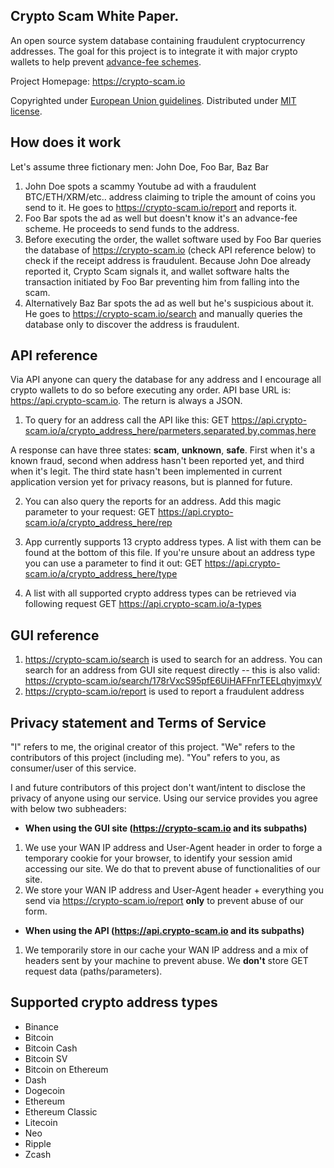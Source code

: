 ## Crypto Scam White Paper.

An open source system database containing fraudulent cryptocurrency addresses. 
The goal for this project is to integrate it with major crypto wallets to help prevent <a href="https://www.fbi.gov/scams-and-safety/common-scams-and-crimes/advance-fee-schemes" target="_blank">advance-fee schemes</a>. 

Project Homepage: https://crypto-scam.io

Copyrighted under <a href="https://europa.eu/youreurope/business/running-business/intellectual-property/copyright/index_en.htm" target="_blank">European Union guidelines</a>. Distributed under <a href="https://github.com/tgbv/crypto-scam/blob/beta/license.txt" target="_blank">MIT license</a>.

## How does it work

Let's assume three fictionary men: John Doe, Foo Bar, Baz Bar

1. John Doe spots a scammy Youtube ad with a fraudulent BTC/ETH/XRM/etc.. address claiming to triple the amount of coins you send to it. He goes to https://crypto-scam.io/report and reports it.
2. Foo Bar spots the ad as well but doesn't know it's an advance-fee scheme. He proceeds to send funds to the address.
3. Before executing the order, the wallet software used by Foo Bar queries the database of https://crypto-scam.io (check API reference below) to check if the receipt address is fraudulent. Because John Doe already reported it, Crypto Scam signals it, and wallet software halts the transaction initiated by Foo Bar preventing him from falling into the scam.
4. Alternatively Baz Bar spots the ad as well but he's suspicious about it. He goes to https://crypto-scam.io/search and manually queries the database only to discover the address is fraudulent.

## API reference

Via API anyone can query the database for any address and I encourage all crypto wallets to do so before executing any order. API base URL is: https://api.crypto-scam.io. The return is always a JSON.

1. To query for an address call the API like this:
GET https://api.crypto-scam.io/a/crypto_address_here/parmeters,separated,by,commas,here

A response can have three states: **scam**, **unknown**, **safe**. First when it's a known fraud, second when address hasn't been reported yet, and third when it's legit.
The third state hasn't been implemented in current application version yet for privacy reasons, but is planned for future.

2. You can also query the reports for an address. Add this magic parameter to your request:
GET https://api.crypto-scam.io/a/crypto_address_here/rep

3. App currently supports 13 crypto address types. A list with them can be found at the bottom of this file. If you're unsure about an address type you can use a parameter to find it out:
GET https://api.crypto-scam.io/a/crypto_address_here/type

4. A list with all supported crypto address types can be retrieved via following request
GET https://api.crypto-scam.io/a-types

## GUI reference

1. https://crypto-scam.io/search is used to search for an address. You can search for an address from GUI site request directly -- this is also valid: https://crypto-scam.io/search/178rVxcS95pfE6UiHAFFnrTEELqhyjmxyV
2. https://crypto-scam.io/report is used to report a fraudulent address

## Privacy statement and Terms of Service
"I" refers to me, the original creator of this project.
"We" refers to the contributors of this project (including me).
"You" refers to you, as consumer/user of this service.

I and future contributors of this project don't want/intent to disclose the privacy of anyone using our service.
Using our service provides you agree with below two subheaders:

- **When using the GUI site (https://crypto-scam.io and its subpaths)**
1. We use your WAN IP address and User-Agent header in order to forge a temporary cookie for your browser, to identify your session amid accessing our site. We do that to prevent abuse of functionalities of our site.
2. We store your WAN IP address and User-Agent header + everything you send via https://crypto-scam.io/report **only** to prevent abuse of our form.

- **When using the API (https://api.crypto-scam.io and its subpaths)**
1. We temporarily store in our cache your WAN IP address and a mix of headers sent by your machine to prevent abuse. We **don't** store GET request data (paths/parameters).

## Supported crypto address types

- Binance
- Bitcoin
- Bitcoin Cash
- Bitcoin SV
- Bitcoin on Ethereum
- Dash
- Dogecoin
- Ethereum
- Ethereum Classic
- Litecoin
- Neo
- Ripple
- Zcash
